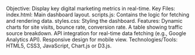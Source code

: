 Objective: Display key digital marketing metrics in real-time.
Key Files:
index.html: Main dashboard layout.
scripts.js: Contains the logic for fetching and rendering data.
styles.css: Styling the dashboard.
Features:
Dynamic charts for site visits, bounce rate, conversion rate.
A table showing traffic source breakdown.
API integration for real-time data fetching (e.g., Google Analytics API).
Responsive design for mobile view.
Technologies/Tools: HTML5, CSS3, JavaScript, Chart.js or D3.js.
